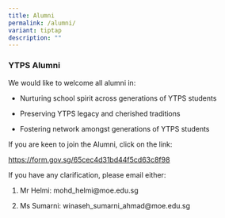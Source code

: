 ```yaml
---
title: Alumni
permalink: /alumni/
variant: tiptap
description: ""
---
```

<h3><strong>YTPS Alumni</strong></h3>
<p></p>
<p>We would like to welcome all alumni in:</p>
<ul data-tight="true" class="tight">
<li>
<p>Nurturing school spirit across generations of YTPS students</p>
</li>
<li>
<p>Preserving YTPS legacy and cherished traditions</p>
</li>
<li>
<p>Fostering network amongst generations of YTPS students</p>
</li>
</ul>
<p>If you are keen to join the Alumni, click on the link:</p>
<p><a href="https://form.gov.sg/65cec4d31bd44f5cd63c8f98" rel="noopener noreferrer nofollow" target="_blank">https://form.gov.sg/65cec4d31bd44f5cd63c8f98</a>
</p>
<p></p>
<p>If you have any clarification, please email either:</p>
<ol data-tight="true" class="tight">
<li>
<p>Mr Helmi: <a rel="noopener noreferrer nofollow" target="_blank">mohd_helmi@moe.edu.sg</a>
</p>
</li>
<li>
<p>Ms Sumarni: <a rel="noopener noreferrer nofollow" target="_blank">winaseh_sumarni_ahmad@moe.edu.sg</a>
</p>
</li>
</ol>
<p></p>
<p></p>
<p></p>